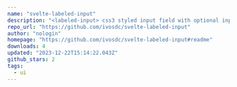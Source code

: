 ```yaml
---
name: "svelte-labeled-input"
description: "<labeled-input> css3 styled input field with optional input validation and error message. Web-component or svelte component"
repo_url: "https://github.com/ivosdc/svelte-labeled-input"
author: "nologin"
homepage: "https://github.com/ivosdc/svelte-labeled-input#readme"
downloads: 4
updated: "2023-12-22T15:14:22.043Z"
github_stars: 2
tags: 
  - ui
---
```


